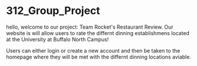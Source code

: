 # 312_Group_Project

hello, welcome to our project: Team Rocket's Restaurant Review. Our website is will allow users to rate the differnt dinning establishmens located at the University at Buffalo North Campus! 

Users can either login or create a new account and then be taken to the homepage where they will be met with the differnt dinning locations aviable. 
